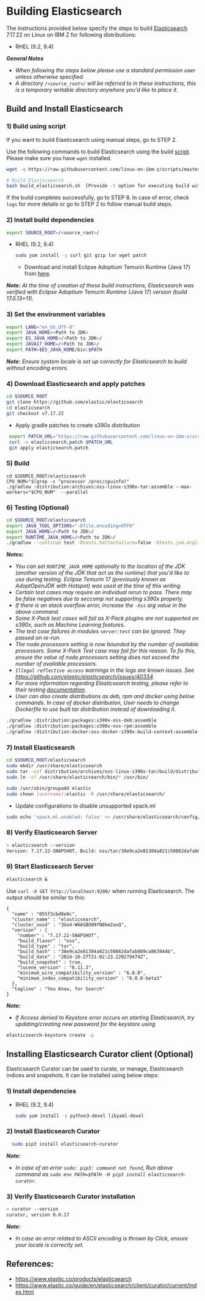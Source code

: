# Building Elasticsearch

The instructions provided below specify the steps to build [Elasticsearch](https://www.elastic.co/products/elasticsearch) 7.17.22 on Linux on IBM Z for following distributions:

* RHEL (9.2, 9.4)

_**General Notes**_

* _When following the steps below please use a standard permission user unless otherwise specified._
* _A directory `/<source_root>/` will be referred to in these instructions, this is a temporary writable directory anywhere you'd like to place it._

## Build and Install Elasticsearch

### 1) Build using script

If you want to build Elasticsearch using manual steps, go to STEP 2.

Use the following commands to build Elasticsearch using the build [script](https://github.com/linux-on-ibm-z/scripts/tree/master/Elasticsearch). Please make sure you have `wget` installed.

```bash
wget -q https://raw.githubusercontent.com/linux-on-ibm-z/scripts/master/Elasticsearch/7.17.22/build_elasticsearch.sh

# Build Elasticsearch
bash build_elasticsearch.sh  [Provide -t option for executing build with tests, Provide -j for java to use [Temurin17, OpenJDK17],]
```

If the build completes successfully, go to STEP 8. In case of error, check `logs` for more details or go to STEP 2 to follow manual build steps.

### 2) Install build dependencies

```bash
export SOURCE_ROOT=/<source_root>/
```

* RHEL (9.2, 9.4)

  ```bash
  sudo yum install -y curl git gzip tar wget patch
  ```

  * Download and install Eclipse Adoptium Temurin Runtime (Java 17) from [here](https://adoptium.net/temurin/releases/?version=17).

_**Note:** At the time of creation of these build instructions, Elasticsearch was verified with Eclipse Adoptium Temurin Runtime (Java 17) version (build 17.0.13+11)._

### 3) Set the environment variables

```bash
export LANG="en_US.UTF-8"
export JAVA_HOME=<Path to JDK>
export ES_JAVA_HOME=/<Path to JDK>/
export JAVA17_HOME=/<Path to JDK>/
export PATH=$ES_JAVA_HOME/bin:$PATH
```

_**Note:** Ensure system locale is set up correctly for Elasticsearch to build without encoding errors._

### 4) Download Elasticsearch and apply patches

```bash
cd $SOURCE_ROOT
git clone https://github.com/elastic/elasticsearch
cd elasticsearch
git checkout v7.17.22
```

* Apply gradle patches to create s390x distribution

```bash
 export PATCH_URL="https://raw.githubusercontent.com/linux-on-ibm-z/scripts/master/Elasticsearch/7.17.22/patch/elasticsearch.patch"
 curl -o elasticsearch.patch $PATCH_URL
 git apply elasticsearch.patch
```

### 5) Build

```
cd $SOURCE_ROOT/elasticsearch
CPU_NUM="$(grep -c ^processor /proc/cpuinfo)"
./gradlew :distribution:archives:oss-linux-s390x-tar:assemble --max-workers="$CPU_NUM"  --parallel
```

### 6) Testing (Optional)

```bash
cd $SOURCE_ROOT/elasticsearch
export JAVA_TOOL_OPTIONS="-Dfile.encoding=UTF8"
export JAVA_HOME=/<Path to JDK>/
export RUNTIME_JAVA_HOME=/<Path to JDK>/
./gradlew --continue test -Dtests.haltonfailure=false -Dtests.jvm.argline="-Xss2m"
```

_**Notes:**_

* _You can set `RUNTIME_JAVA_HOME` optionally to the location of the JDK (another version of the JDK that act as the runtime) that you'd like to use during testing. Eclipse Temurin 17 (previously known as AdoptOpenJDK with Hotspot) was used at the time of this writing._
* _Certain test cases may require an individual rerun to pass. There may be false negatives due to seccomp not supporting s390x properly._
* _If there is an stack overflow error, increase the `-Xss` arg value in the above command._
* _Some X-Pack test cases will fail as X-Pack plugins are not supported on s390x, such as Machine Learning features._
* _The test case failures in modules `server:test` can be ignored. They passed on re-run._
* _The node.processors setting is now bounded by the number of available processors. Some X-Pack Test case may fail for this reason. To fix this, ensure the value of node.processors setting does not exceed the number of available processors._
* _`Illegal reflective access` warnings in the logs are known issues. See https://github.com/elastic/elasticsearch/issues/40334._
* _For more information regarding Elasticsearch testing, please refer to their testing [documentation](https://github.com/elastic/elasticsearch/blob/v7.17.22/TESTING.asciidoc)._
* _User can also create distributions as deb, rpm and docker using below commands. In case of docker distribution, User needs to change Dockerfile to use built tar distribution instead of downloading it._

```bash
./gradlew :distribution:packages:s390x-oss-deb:assemble
./gradlew :distribution:packages:s390x-oss-rpm:assemble
./gradlew :distribution:docker:oss-docker-s390x-build-context:assemble
```

### 7) Install Elasticsearch

```bash
cd $SOURCE_ROOT/elasticsearch
sudo mkdir /usr/share/elasticsearch
sudo tar -xzf distribution/archives/oss-linux-s390x-tar/build/distributions/elasticsearch-oss-7.17.22-SNAPSHOT-linux-s390x.tar.gz -C /usr/share/elasticsearch --strip-components 1
sudo ln -sf /usr/share/elasticsearch/bin/* /usr/bin/

sudo /usr/sbin/groupadd elastic
sudo chown [username]:elastic -R /usr/share/elasticsearch/
```

* Update configurations to disable unsupported xpack.ml
```bash
sudo echo 'xpack.ml.enabled: false' >> /usr/share/elasticsearch/config/elasticsearch.yml
```

### 8) Verify Elasticsearch Server

```bash
> elasticsearch --version
Version: 7.17.22-SNAPSHOT, Build: oss/tar/38e9ca2e81304a821c50862dafab089ca863944b/2024-10-27T21:02:23.220279474Z, JVM: 17.0.13
```

### 9) Start Elasticsearch Server

```bash
elasticsearch &
```

Use `curl -X GET http://localhost:9200/` when running Elasticsearch. The output should be similar to this:
```
{
  "name" : "055f3cbd8e0c",
  "cluster_name" : "elasticsearch",
  "cluster_uuid" : "3Go4-W6ASBO09fN8km2avQ",
  "version" : {
    "number" : "7.17.22-SNAPSHOT",
    "build_flavor" : "oss",
    "build_type" : "tar",
    "build_hash" : "38e9ca2e81304a821c50862dafab089ca863944b",
    "build_date" : "2024-10-27T21:02:23.220279474Z",
    "build_snapshot" : true,
    "lucene_version" : "8.11.3",
    "minimum_wire_compatibility_version" : "6.8.0",
    "minimum_index_compatibility_version" : "6.0.0-beta1"
  },
  "tagline" : "You Know, for Search"
}

```

_**Note:**_

* _If Access denied to Keystore error occurs on starting Elasticsearch, try updating/creating new password for the keystore using_
```bash
elasticsearch-keystore create -p
```

## Installing Elasticsearch Curator client (Optional)

Elasticsearch Curator can be used to curate, or manage, Elasticsearch indices and snapshots. It can be installed using below steps:

### 1) Install dependencies

* RHEL (9.2, 9.4)

  ```bash
  sudo yum install -y python3-devel libyaml-devel
  ```
### 2) Install Elasticsearch Curator

```bash
  sudo pip3 install elasticsearch-curator
```
_**Note:**_

* _In case of an error `sudo: pip3: command not found`, Run above command as `sudo env PATH=$PATH -H pip3 install elasticsearch-curator`._

### 3) Verify Elasticsearch Curator installation

```bash
> curator --version
curator, version 8.0.17
```
_**Note:**_

* _In case an error related to ASCII encoding is thrown by Click, ensure your locale is correctly set._

## References:
- <https://www.elastic.co/products/elasticsearch>
- <https://www.elastic.co/guide/en/elasticsearch/client/curator/current/index.html>
